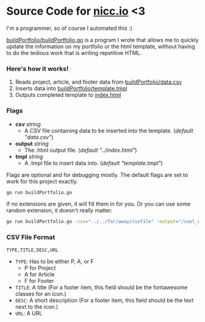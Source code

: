 # Source Code for [nicc.io](https://nicc.io) <3

I'm a programmer, so of course I automated this :)

[buildPortfolio/buildPortfolio.go](/buildPortfolio/buildPortfolio.go) is a program I wrote that allows me to quickly update the information on my portfolio or the html template, without having to do the tedious work that is writing repetitive HTML.

### Here's how it works!

1. Reads project, article, and footer data from [buildPortfolio/data.csv](/buildPortfolio/data.csv)
2. Inserts data into [buildPortfolio/template.tmpl](/buildPortfolio/template.tmpl)
3. Outputs completed template to [index.html](index.html)

### Flags

- __csv__ _string_
    - A CSV file containing data to be inserted into the template. (_default "data.csv"_)
- __output__ _string_
	- The .html output file. (_default "../index.html"_)
- __tmpl__ _string_
 	- A .tmpl file to insert data into. (_default "template.tmpl"_)

Flags are optional and for debugging mostly. The default flags are set to work for this project exactly.
```bash
go run buildPortfolio.go
```

If no extensions are given, it will fill them in for you. Or you can use some random extension, it doesn't really matter.
```bash
go run buildPortfolio.go -csv="../../far/away/csvfile" -output="/cool_website.lol" -tmpl="some/nested/templatefile"
```


### CSV File Format

`TYPE,TITLE,DESC,URL`
- `TYPE`: Has to be either P, A, or F
    - P for Project
    - A for Article
    - F for Footer
- `TITLE`: A title (For a footer item, this field should be the fontawesome classes for an icon.)
- `DESC`: A short description (For a footer item, this field should be the text  next to the icon.)
- `URL`: A URL

